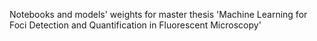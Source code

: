 Notebooks and models' weights for master thesis 'Machine Learning for Foci Detection and Quantification in Fluorescent Microscopy'

